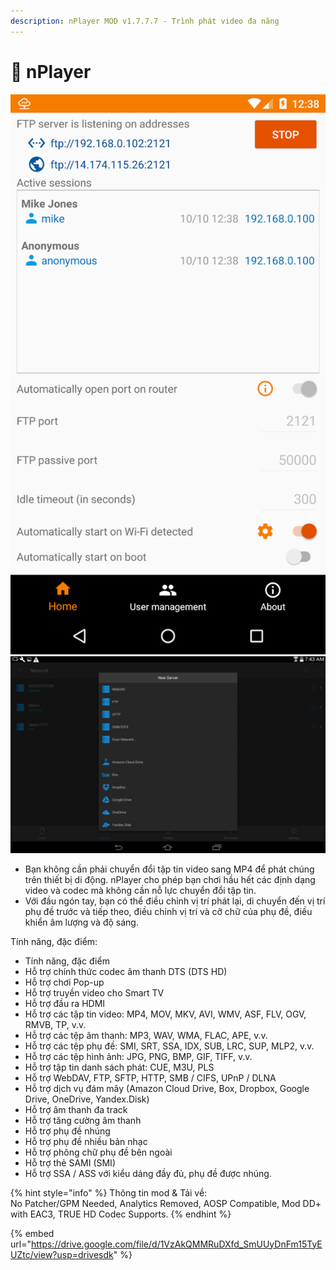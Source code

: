 ```yaml
---
description: nPlayer MOD v1.7.7.7 - Trình phát video đa năng
---
```


# 🔵 nPlayer

![](<../.gitbook/assets/image (7).png>)![](<../.gitbook/assets/image (8).png>)

* Bạn không cần phải chuyển đổi tập tin video sang MP4 để phát chúng trên thiết bị di động. nPlayer cho phép bạn chơi hầu hết các định dạng video và codec mà không cần nỗ lực chuyển đổi tập tin.
* Với đầu ngón tay, bạn có thể điều chỉnh vị trí phát lại, di chuyển đến vị trí phụ đề trước và tiếp theo, điều chỉnh vị trí và cỡ chữ của phụ đề, điều khiển âm lượng và độ sáng.

Tính năng, đặc điểm:

* Tính năng, đặc điểm
* Hỗ trợ chính thức codec âm thanh DTS (DTS HD)
* Hỗ trợ chơi Pop-up
* Hỗ trợ truyền video cho Smart TV
* Hỗ trợ đầu ra HDMI
* Hỗ trợ các tập tin video: MP4, MOV, MKV, AVI, WMV, ASF, FLV, OGV, RMVB, TP, v.v.
* Hỗ trợ các tệp âm thanh: MP3, WAV, WMA, FLAC, APE, v.v.
* Hỗ trợ các tệp phụ đề: SMI, SRT, SSA, IDX, SUB, LRC, SUP, MLP2, v.v.
* Hỗ trợ các tệp hình ảnh: JPG, PNG, BMP, GIF, TIFF, v.v.
* Hỗ trợ tập tin danh sách phát: CUE, M3U, PLS
* Hỗ trợ WebDAV, FTP, SFTP, HTTP, SMB / CIFS, UPnP / DLNA
* Hỗ trợ dịch vụ đám mây (Amazon Cloud Drive, Box, Dropbox, Google Drive, OneDrive, Yandex.Disk)
* Hỗ trợ âm thanh đa track
* Hỗ trợ tăng cường âm thanh
* Hỗ trợ phụ đề nhúng
* Hỗ trợ phụ đề nhiều bản nhạc
* Hỗ trợ phông chữ phụ đề bên ngoài
* Hỗ trợ thẻ SAMI (SMI)
* Hỗ trợ SSA / ASS với kiểu dáng đầy đủ, phụ đề được nhúng.

{% hint style="info" %}
Thông tin mod & Tải về: \
No Patcher/GPM Needed, Analytics Removed, AOSP Compatible, Mod DD+ with EAC3, TRUE HD Codec Supports.
{% endhint %}

{% embed url="https://drive.google.com/file/d/1VzAkQMMRuDXfd_SmUUyDnFm15TyEUZtc/view?usp=drivesdk" %}
